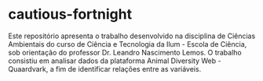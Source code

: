 # cautious-fortnight
Este repositório apresenta o trabalho desenvolvido na disciplina de Ciências Ambientais do curso de Ciência e Tecnologia da Ilum - Escola de Ciência, sob orientação do professor Dr. Leandro Nascimento Lemos. O trabalho consistiu em analisar dados da plataforma Animal Diversity Web - Quaardvark, a fim de identificar relações entre as variáveis.
